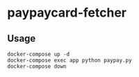 # paypaycard-fetcher

## Usage
```
docker-compose up -d
docker-compose exec app python paypay.py
docker-compose down
```
